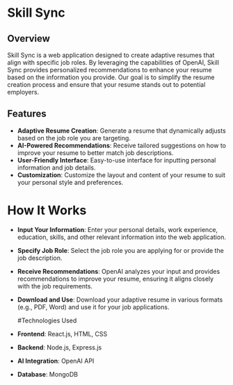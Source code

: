 # Skill Sync

## Overview
Skill Sync is a web application designed to create adaptive resumes that align with specific job roles. By leveraging the capabilities of OpenAI, Skill Sync provides personalized recommendations to enhance your resume based on the information you provide. Our goal is to simplify the resume creation process and ensure that your resume stands out to potential employers.

## Features
* **Adaptive Resume Creation**: Generate a resume that dynamically adjusts based on the job role you are targeting.
* **AI-Powered Recommendations**: Receive tailored suggestions on how to improve your resume to better match job descriptions.
* **User-Friendly Interface**: Easy-to-use interface for inputting personal information and job details.
* **Customization**: Customize the layout and content of your resume to suit your personal style and preferences.
  
# How It Works
* **Input Your Information**: Enter your personal details, work experience, education, skills, and other relevant information into the web application.
* **Specify Job Role**: Select the job role you are applying for or provide the job description.
* **Receive Recommendations**: OpenAI analyzes your input and provides recommendations to improve your resume, ensuring it aligns closely with the job requirements.
* **Download and Use**: Download your adaptive resume in various formats (e.g., PDF, Word) and use it for your job applications.

  #Technologies Used
* **Frontend**: React.js, HTML, CSS
* **Backend**: Node.js, Express.js
* **AI Integration**: OpenAI API
* **Database**: MongoDB 
